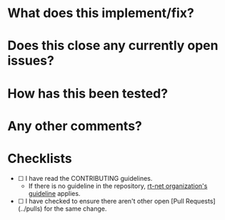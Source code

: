 <!-- プルリクエストのタイトルと以下の記述項目は、日本語で書いても良いです -->

# What does this implement/fix?
<!-- Explain your changes here. -->
<!-- このPRはどんな機能改善/修正ですか？ -->


# Does this close any currently open issues?
<!-- このPRはオープンになっているissueをクローズしますか？ -->


# How has this been tested?
<!-- このPRはどのようにテストしましたか？ -->


# Any other comments?
<!-- その他コメントはありますか？ -->


# Checklists
<!-- PR作成時にチェックボックスにチェックを入れてください -->

- [ ] <!-- コントリビューティングガイドラインを読みました--> I have read the CONTRIBUTING guidelines.
    <!-- リポジトリのガイドラインがない場合は、rt-net organaizationのガイドラインが適用されます -->
    - If there is no guideline in the repository, [rt-net organization's guideline](https://github.com/rt-net/.github/blob/master/CONTRIBUTING.md) applies.
- [ ] <!-- 同じ変更を要求するオープンなPRが無いことを確認しました --> I have checked to ensure there aren't other open [Pull Requests](../pulls) for the same change.
